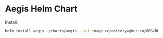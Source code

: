 # Aegis Helm Chart

Install:
```sh
helm install aegis ./charts/aegis --set image.repository=ghcr.io/ORG/REPO --set image.tag=main
```
